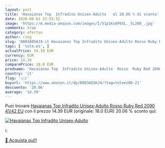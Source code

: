 ```yaml
---
layout: post
title: 'Havaianas Top  Infradito Unisex-Adulto   al 20.06 % di sconto'
date: 2020-08-01 22:55:52
image: 'https://m.media-amazon.com/images/I/51p1Ks6P6SL._SL200_.jpg'
comments: true
category: ofertas
author: ring
slug: 'B003AOSHJ4-it Havaianas Top Infradito Unisex-Adulto Rosso Ruby Red 2090...'
tags: [ 'tole.es', ]
actualPrice: 14.39 EUR
currency: EUR
price: 14.39
comparePrice: 18.0 EUR
prodname: 'Havaianas Top  Infradito Unisex-Adulto  Rosso  Ruby Red 2090   41/42 EU'
country: 'it'
flag: '🇮🇹'
buyurl: 'https://www.amazon.it/dp/B003AOSHJ4/?tag=tolees00-21'
descuento: '20.06'
average: '14.39'
---
```


Puoi trovare [Havaianas Top  Infradito Unisex-Adulto  Rosso  Ruby Red 2090   41/42 EU](https://www.amazon.it/dp/B003AOSHJ4/?tag=tolees00-21) con il prezzo 14.39 EUR (originale: 18.0 EUR) 20.06 % sconto qui:

[![Havaianas Top  Infradito Unisex-Adulto  ](https://m.media-amazon.com/images/I/51p1Ks6P6SL._SL200_.jpg)](https://www.amazon.it/dp/B003AOSHJ4/?tag=tolees00-21)

ℹ️:


[🛒 Acquista qui!!](https://www.amazon.it/dp/B003AOSHJ4/?tag=tolees00-21)

